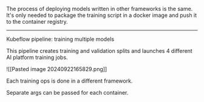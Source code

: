 
The process of deploying models written in other frameworks is the same. It's only needed to package the training script in a docker image and push it to the container registry.

---

Kubeflow pipeline: training multiple models

This pipeline creates training and validation splits and launches 4 different AI platform training jobs.

![[Pasted image 20240922165829.png]]

Each training ops is done in a different framework. 

Separate args can be passed for each container.


